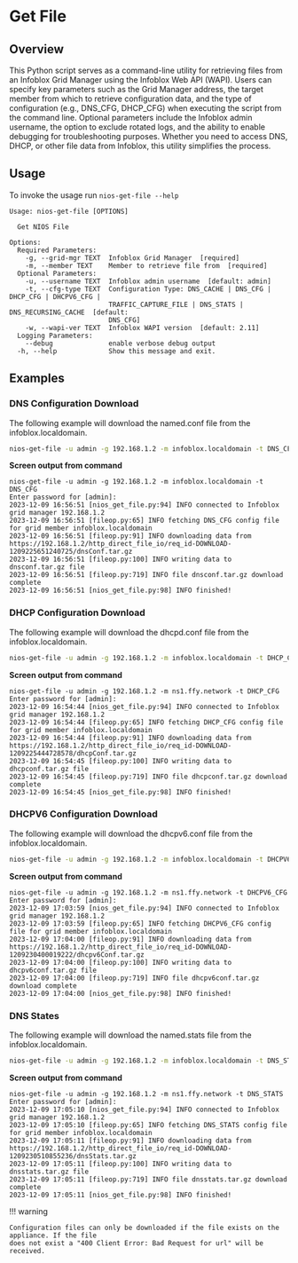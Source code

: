 # Get File

## Overview

This Python script serves as a command-line utility for retrieving files from an Infoblox Grid
Manager using the Infoblox Web API (WAPI). Users can specify key parameters such as the Grid Manager
address, the target member from which to retrieve configuration data, and the type of configuration
(e.g., DNS_CFG, DHCP_CFG) when executing the script from the command line. Optional parameters
include the Infoblox admin username, the option to exclude rotated logs, and the ability to enable
debugging for troubleshooting purposes. Whether you need to access DNS, DHCP, or other file data
from Infoblox, this utility simplifies the process.

## Usage

To invoke the usage run `nios-get-file --help`

```
Usage: nios-get-file [OPTIONS]

  Get NIOS File

Options:
  Required Parameters: 
    -g, --grid-mgr TEXT  Infoblox Grid Manager  [required]
    -m, --member TEXT    Member to retrieve file from  [required]
  Optional Parameters: 
    -u, --username TEXT  Infoblox admin username  [default: admin]
    -t, --cfg-type TEXT  Configuration Type: DNS_CACHE | DNS_CFG | DHCP_CFG | DHCPV6_CFG |
                         TRAFFIC_CAPTURE_FILE | DNS_STATS | DNS_RECURSING_CACHE  [default:
                         DNS_CFG]
    -w, --wapi-ver TEXT  Infoblox WAPI version  [default: 2.11]
  Logging Parameters: 
    --debug              enable verbose debug output
  -h, --help             Show this message and exit.

```

## Examples

### DNS Configuration Download

The following example will download the named.conf file from the infoblox.localdomain.

```sh
nios-get-file -u admin -g 192.168.1.2 -m infoblox.localdomain -t DNS_CFG
```

**Screen output from command**

```text
nios-get-file -u admin -g 192.168.1.2 -m infoblox.localdomain -t DNS_CFG 
Enter password for [admin]: 
2023-12-09 16:56:51 [nios_get_file.py:94] INFO connected to Infoblox grid manager 192.168.1.2
2023-12-09 16:56:51 [fileop.py:65] INFO fetching DNS_CFG config file for grid member infoblox.localdomain
2023-12-09 16:56:51 [fileop.py:91] INFO downloading data from https://192.168.1.2/http_direct_file_io/req_id-DOWNLOAD-1209225651240725/dnsConf.tar.gz
2023-12-09 16:56:51 [fileop.py:100] INFO writing data to dnsconf.tar.gz file
2023-12-09 16:56:51 [fileop.py:719] INFO file dnsconf.tar.gz download complete
2023-12-09 16:56:51 [nios_get_file.py:98] INFO finished!
```

### DHCP Configuration Download

The following example will download the dhcpd.conf file from the infoblox.localdomain.

```sh
nios-get-file -u admin -g 192.168.1.2 -m infoblox.localdomain -t DHCP_CFG
```

**Screen output from command**

```text
nios-get-file -u admin -g 192.168.1.2 -m ns1.ffy.network -t DHCP_CFG          
Enter password for [admin]: 
2023-12-09 16:54:44 [nios_get_file.py:94] INFO connected to Infoblox grid manager 192.168.1.2
2023-12-09 16:54:44 [fileop.py:65] INFO fetching DHCP_CFG config file for grid member infoblox.localdomain
2023-12-09 16:54:44 [fileop.py:91] INFO downloading data from https://192.168.1.2/http_direct_file_io/req_id-DOWNLOAD-1209225444728578/dhcpConf.tar.gz
2023-12-09 16:54:45 [fileop.py:100] INFO writing data to dhcpconf.tar.gz file
2023-12-09 16:54:45 [fileop.py:719] INFO file dhcpconf.tar.gz download complete
2023-12-09 16:54:45 [nios_get_file.py:98] INFO finished!
```

### DHCPV6 Configuration Download

The following example will download the dhcpv6.conf file from the infoblox.localdomain.

```sh
nios-get-file -u admin -g 192.168.1.2 -m infoblox.localdomain -t DHCPV6_CFG
```

**Screen output from command**

```text
nios-get-file -u admin -g 192.168.1.2 -m ns1.ffy.network -t DHCPV6_CFG        
Enter password for [admin]: 
2023-12-09 17:03:59 [nios_get_file.py:94] INFO connected to Infoblox grid manager 192.168.1.2
2023-12-09 17:03:59 [fileop.py:65] INFO fetching DHCPV6_CFG config file for grid member infoblox.localdomain
2023-12-09 17:04:00 [fileop.py:91] INFO downloading data from https://192.168.1.2/http_direct_file_io/req_id-DOWNLOAD-1209230400019222/dhcpv6Conf.tar.gz
2023-12-09 17:04:00 [fileop.py:100] INFO writing data to dhcpv6conf.tar.gz file
2023-12-09 17:04:00 [fileop.py:719] INFO file dhcpv6conf.tar.gz download complete
2023-12-09 17:04:00 [nios_get_file.py:98] INFO finished!
```

### DNS States

The following example will download the named.stats file from the infoblox.localdomain.

```sh
nios-get-file -u admin -g 192.168.1.2 -m infoblox.localdomain -t DNS_STATS
```

**Screen output from command**

```text
nios-get-file -u admin -g 192.168.1.2 -m ns1.ffy.network -t DNS_STATS 
Enter password for [admin]: 
2023-12-09 17:05:10 [nios_get_file.py:94] INFO connected to Infoblox grid manager 192.168.1.2
2023-12-09 17:05:10 [fileop.py:65] INFO fetching DNS_STATS config file for grid member infoblox.localdomain
2023-12-09 17:05:11 [fileop.py:91] INFO downloading data from https://192.168.1.2/http_direct_file_io/req_id-DOWNLOAD-1209230510855236/dnsStats.tar.gz
2023-12-09 17:05:11 [fileop.py:100] INFO writing data to dnsstats.tar.gz file
2023-12-09 17:05:11 [fileop.py:719] INFO file dnsstats.tar.gz download complete
2023-12-09 17:05:11 [nios_get_file.py:98] INFO finished!
```

!!! warning

    Configuration files can only be downloaded if the file exists on the appliance. If the file 
    does not exist a "400 Client Error: Bad Request for url" will be received.
